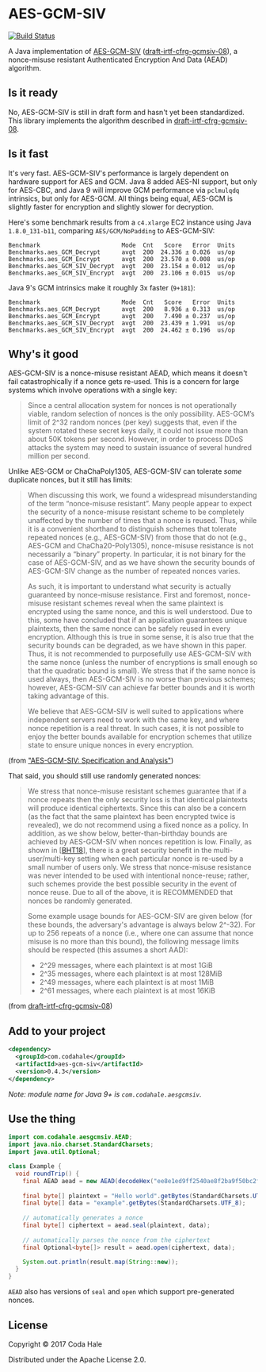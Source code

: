 # AES-GCM-SIV

[![Build Status](https://secure.travis-ci.org/codahale/aes-gcm-siv.svg)](http://travis-ci.org/codahale/aes-gcm-siv)

A Java implementation of [AES-GCM-SIV](https://eprint.iacr.org/2017/168) 
([draft-irtf-cfrg-gcmsiv-08](https://tools.ietf.org/html/draft-irtf-cfrg-gcmsiv-08)), a
nonce-misuse resistant Authenticated Encryption And Data (AEAD) algorithm.

## Is it ready

No, AES-GCM-SIV is still in draft form and hasn't yet been standardized. This library implements the
algorithm described in
[draft-irtf-cfrg-gcmsiv-08](https://tools.ietf.org/html/draft-irtf-cfrg-gcmsiv-08).

## Is it fast

It's very fast. AES-GCM-SIV's performance is largely dependent on hardware support for AES and GCM.
Java 8 added AES-NI support, but only for AES-CBC, and Java 9 will improve GCM performance via
`pclmulqdq` intrinsics, but only for AES-GCM. All things being equal, AES-GCM is slightly faster for
encryption and slightly slower for decryption. 

Here's some benchmark results from a `c4.xlarge` EC2 instance using Java `1.8.0_131-b11`, comparing
`AES/GCM/NoPadding` to AES-GCM-SIV:

```
Benchmark                       Mode  Cnt   Score   Error  Units
Benchmarks.aes_GCM_Decrypt      avgt  200  24.336 ± 0.026  us/op
Benchmarks.aes_GCM_Encrypt      avgt  200  23.570 ± 0.008  us/op
Benchmarks.aes_GCM_SIV_Decrypt  avgt  200  23.154 ± 0.012  us/op
Benchmarks.aes_GCM_SIV_Encrypt  avgt  200  23.106 ± 0.015  us/op
```

Java 9's GCM intrinsics make it roughly 3x faster (`9+181`):

``` 
Benchmark                       Mode  Cnt   Score   Error  Units
Benchmarks.aes_GCM_Decrypt      avgt  200   8.936 ± 0.313  us/op
Benchmarks.aes_GCM_Encrypt      avgt  200   7.490 ± 0.237  us/op
Benchmarks.aes_GCM_SIV_Decrypt  avgt  200  23.439 ± 1.991  us/op
Benchmarks.aes_GCM_SIV_Encrypt  avgt  200  24.462 ± 0.196  us/op
```

## Why's it good

AES-GCM-SIV is a nonce-misuse resistant AEAD, which means it doesn't fail catastrophically if a
nonce gets re-used. This is a concern for large systems which involve operations with a single key:

> Since a central allocation system for nonces is not operationally viable, random selection of
nonces is the only possibility. AES-GCM’s limit of 2^32 random nonces (per key) suggests that, even
if the system rotated these secret keys daily, it could not issue more than about 50K tokens per
second. However, in order to process DDoS attacks the system may need to sustain issuance of several
hundred million per second.

Unlike AES-GCM or ChaChaPoly1305, AES-GCM-SIV can tolerate _some_ duplicate nonces, but it still has
limits:

> When discussing this work, we found a widespread misunderstanding of the term “nonce-misuse
resistant”. Many people appear to expect the security of a nonce-misuse resistant scheme to be
completely unaffected by the number of times that a nonce is reused. Thus, while it is a convenient
shorthand to distinguish schemes that tolerate repeated nonces (e.g., AES-GCM-SIV) from those that
do not (e.g., AES-GCM and ChaCha20-Poly1305), nonce-misuse resistance is not necessarily a “binary”
property. In particular, it is not binary for the case of AES-GCM-SIV, and as we have shown the
security bounds of AES-GCM-SIV change as the number of repeated nonces varies.
>
> As such, it is important to understand what security is actually guaranteed by nonce-misuse
resistance. First and foremost, nonce-misuse resistant schemes reveal when the same plaintext is
encrypted using the same nonce, and this is well understood. Due to this, some have concluded that
if an application guarantees unique plaintexts, then the same nonce can be safely reused in every
encryption. Although this is true in some sense, it is also true that the security bounds can be
degraded, as we have shown in this paper. Thus, it is not recommended to purposefully use
AES-GCM-SIV with the same nonce (unless the number of encryptions is small enough so that the
quadratic bound is small). We stress that if the same nonce is used always, then AES-GCM-SIV is no
worse than previous schemes; however, AES-GCM-SIV can achieve far better bounds and it is worth
taking advantage of this. 
> 
> We believe that AES-GCM-SIV is well suited to applications where independent servers need to work
with the same key, and where nonce repetition is a real threat. In such cases, it is not possible to
enjoy the better bounds available for encryption schemes that utilize state to ensure unique nonces
in every encryption.

(from ["AES-GCM-SIV: Specification and Analysis"](https://eprint.iacr.org/2017/168))

That said, you should still use randomly generated nonces:

> We stress that nonce-misuse resistant schemes guarantee that if a nonce repeats then the only
security loss is that identical plaintexts will produce identical ciphertexts.  Since this can also
be a concern (as the fact that the same plaintext has been encrypted twice is revealed), we do not
recommend using a fixed nonce as a policy.  In addition, as we show below, better-than-birthday
bounds are achieved by AES-GCM-SIV when nonces repetition is low.  Finally, as shown in [[BHT18]],
there is a great security benefit in the multi- user/multi-key setting when each particular nonce is
re-used by a small number of users only.  We stress that nonce-misuse resistance was never intended
to be used with intentional nonce-reuse; rather, such schemes provide the best possible security in
the event of nonce reuse.  Due to all of the above, it is RECOMMENDED that nonces be randomly
generated.
> 
> Some example usage bounds for AES-GCM-SIV are given below (for these
bounds, the adversary's advantage is always below 2^-32).  For up to
256 repeats of a nonce (i.e., where one can assume that nonce misuse
is no more than this bound), the following message limits should be
respected (this assumes a short AAD):
>   
> * 2^29 messages, where each plaintext is at most 1GiB
> * 2^35 messages, where each plaintext is at most 128MiB
> * 2^49 messages, where each plaintext is at most 1MiB
> * 2^61 messages, where each plaintext is at most 16KiB

[BHT18]: https://tools.ietf.org/html/draft-irtf-cfrg-gcmsiv-08#ref-BHT18

(from [draft-irtf-cfrg-gcmsiv-08](https://tools.ietf.org/html/draft-irtf-cfrg-gcmsiv-08))

## Add to your project

```xml
<dependency>
  <groupId>com.codahale</groupId>
  <artifactId>aes-gcm-siv</artifactId>
  <version>0.4.3</version>
</dependency>
```

*Note: module name for Java 9+ is `com.codahale.aesgcmsiv`.*

## Use the thing

```java
import com.codahale.aesgcmsiv.AEAD;
import java.nio.charset.StandardCharsets;
import java.util.Optional;

class Example {
  void roundTrip() {
    final AEAD aead = new AEAD(decodeHex("ee8e1ed9ff2540ae8f2ba9f50bc2f27c"));
    
    final byte[] plaintext = "Hello world".getBytes(StandardCharsets.UTF_8);
    final byte[] data = "example".getBytes(StandardCharsets.UTF_8);
   
    // automatically generates a nonce
    final byte[] ciphertext = aead.seal(plaintext, data);
    
    // automatically parses the nonce from the ciphertext
    final Optional<byte[]> result = aead.open(ciphertext, data);

    System.out.println(result.map(String::new));
  } 
}
```

`AEAD` also has versions of `seal` and `open` which support pre-generated nonces.

## License

Copyright © 2017 Coda Hale

Distributed under the Apache License 2.0.
